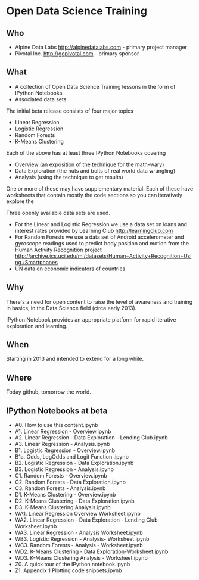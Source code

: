 Open Data Science Training
==========================

Who
---

* Alpine Data Labs http://alpinedatalabs.com - primary project manager
* Pivotal Inc. http://gopivotal.com - primary sponsor

What
----

* A collection of Open Data Science Training lessons in the form of IPython Notebooks.
* Associated data sets.

The initial beta release consists of four major topics

* Linear Regression
* Logistic Regression
* Random Forests
* K-Means Clustering

Each of the above has at least three IPython Notebooks covering

* Overview (an exposition of the technique for the math-wary)
* Data Exploration (the nuts and bolts of real world data wrangling)
* Analysis (using the technique to get results)

One or more of these may have supplementary material.
Each of these have worksheets that contain mostly the code sections so you can iteratively explore the 



Three openly available data sets are used.  

* For the Linear and Logistic Regression we use a data set on loans and interest rates provided by Learning Club http://learningclub.com  
* For Random Forests we use a data set of Android accelerometer and gyroscope readings used to predict body position and motion from the Human Activity Recognition project
http://archive.ics.uci.edu/ml/datasets/Human+Activity+Recognition+Using+Smartphones
* UN data on economic indicators of countries

Why
---

There's a need for open content to raise the level of awareness and training in basics, in the Data Science
field (circa early 2013).

IPython Notebook provides an appropriate platform for rapid iterative exploration and learning.

When
----

Starting in 2013 and intended to extend for a long while.

Where
-----

Today github, tomorrow the world. 


IPython Notebooks at beta
--------------------------
* A0. How to use this content.ipynb
* A1. Linear Regression - Overview.ipynb
* A2. Linear Regression - Data Exploration - Lending Club.ipynb
* A3. Linear Regression - Analysis.ipynb
* B1. Logistic Regression - Overview.ipynb
* B1a. Odds, LogOdds and Logit Function .ipynb
* B2. Logistic Regression - Data Exploration.ipynb
* B3. Logistic Regression - Analysis.ipynb
* C1. Random Forests - Overview.ipynb
* C2. Random Forests - Data Exploration.ipynb
* C3. Random Forests - Analysis.ipynb
* D1. K-Means Clustering - Overview.ipynb
* D2. K-Means Clustering - Data Exploration.ipynb
* D3. K-Means Clustering Analysis.ipynb
* WA1. Linear Regression Overview Worksheet.ipynb
* WA2. Linear Regression - Data Exploration - Lending Club Worksheet.ipynb
* WA3. Linear Regression - Analysis Worksheet.ipynb
* WB3. Logistic Regression - Analysis- Worksheet.ipynb
* WC3. Random Forests - Analysis - Worksheet.ipynb
* WD2. K-Means Clustering - Data Exploration-Worksheet.ipynb
* WD3. K-Means Clustering Analysis - Worksheet.ipynb
* Z0. A quick tour of the IPython notebook.ipynb
* Z1. Appendix 1 Plotting code snippets.ipynb
